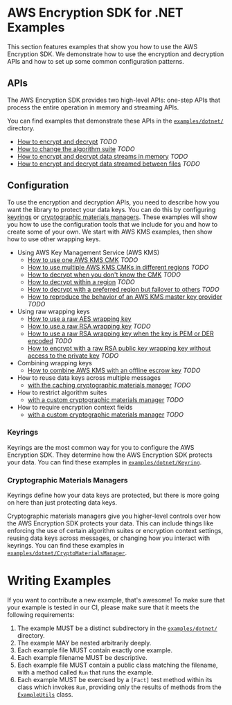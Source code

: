 # AWS Encryption SDK for .NET Examples

This section features examples that show you
how to use the AWS Encryption SDK.
We demonstrate how to use the encryption and decryption APIs
and how to set up some common configuration patterns.

## APIs

The AWS Encryption SDK provides two high-level APIs:
one-step APIs that process the entire operation in memory
and streaming APIs.

You can find examples that demonstrate these APIs
in the [`examples/dotnet/`](./) directory.

* [How to encrypt and decrypt](./) *TODO*
* [How to change the algorithm suite](./) *TODO*
* [How to encrypt and decrypt data streams in memory](./) *TODO*
* [How to encrypt and decrypt data streamed between files](./) *TODO*

## Configuration

To use the encryption and decryption APIs,
you need to describe how you want the library to protect your data keys.
You can do this by configuring
[keyrings](#keyrings) or [cryptographic materials managers](#cryptographic-materials-managers).
These examples will show you how to use the configuration tools that we include for you
and how to create some of your own.
We start with AWS KMS examples, then show how to use other wrapping keys.

* Using AWS Key Management Service (AWS KMS)
    * [How to use one AWS KMS CMK](./) *TODO*
    * [How to use multiple AWS KMS CMKs in different regions](./) *TODO*
    * [How to decrypt when you don't know the CMK](./) *TODO*
    * [How to decrypt within a region](./) *TODO*
    * [How to decrypt with a preferred region but failover to others](./) *TODO*
    * [How to reproduce the behavior of an AWS KMS master key provider](./) *TODO*
* Using raw wrapping keys
    * [How to use a raw AES wrapping key](./Keyring/RawRSAKeyring/RawAESKeyringExample.cs)
    * [How to use a raw RSA wrapping key](./) *TODO*
    * [How to use a raw RSA wrapping key when the key is PEM or DER encoded](./) *TODO*
    * [How to encrypt with a raw RSA public key wrapping key without access to the private key](./) *TODO*
* Combining wrapping keys
    * [How to combine AWS KMS with an offline escrow key](./) *TODO*
* How to reuse data keys across multiple messages
    * [with the caching cryptographic materials manager](./) *TODO*
* How to restrict algorithm suites
    * [with a custom cryptographic materials manager](./) *TODO*
* How to require encryption context fields
    * [with a custom cryptographic materials manager](./) *TODO*

### Keyrings

Keyrings are the most common way for you to configure the AWS Encryption SDK.
They determine how the AWS Encryption SDK protects your data.
You can find these examples in [`examples/dotnet/Keyring`](./Keyring).

### Cryptographic Materials Managers

Keyrings define how your data keys are protected,
but there is more going on here than just protecting data keys.

Cryptographic materials managers give you higher-level controls
over how the AWS Encryption SDK protects your data.
This can include things like
enforcing the use of certain algorithm suites or encryption context settings,
reusing data keys across messages,
or changing how you interact with keyrings.
You can find these examples in
[`examples/dotnet/CryptoMaterialsManager`](./CryptoMaterialsManager).

# Writing Examples

If you want to contribute a new example, that's awesome!
To make sure that your example is tested in our CI,
please make sure that it meets the following requirements:

1. The example MUST be a distinct subdirectory in the [`examples/dotnet/`](./) directory.
1. The example MAY be nested arbitrarily deeply.
1. Each example file MUST contain exactly one example.
1. Each example filename MUST be descriptive.
1. Each example file MUST contain a public class matching the filename, 
   with a method called `Run` that runs the example.
1. Each example MUST be exercised by a `[Fact]` test method within its class which
   invokes `Run`, providing only the results of methods from the 
   [`ExampleUtils`](./ExampleUtils/ExampleUtils.cs) class.
